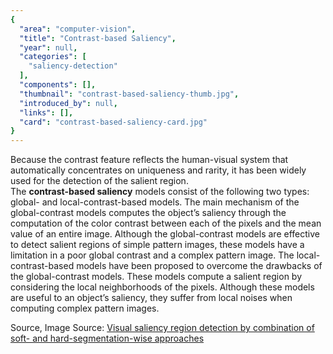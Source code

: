 ```yaml
---
{
  "area": "computer-vision",
  "title": "Contrast-based Saliency",
  "year": null,
  "categories": [
    "saliency-detection"
  ],
  "components": [],
  "thumbnail": "contrast-based-saliency-thumb.jpg",
  "introduced_by": null,
  "links": [],
  "card": "contrast-based-saliency-card.jpg"
}
---
```

Because the contrast feature reflects the human-visual system that automatically concentrates on uniqueness and rarity, it has been widely used for the detection of the salient region.  
The **contrast-based saliency** models consist of the following two types: global- and local-contrast-based models. The main mechanism of the global-contrast models computes the object’s saliency through the computation of the color contrast between each of the pixels and the mean value of an entire image. Although the global-contrast models are effective to detect salient regions of simple pattern images, these models have a limitation in a poor global contrast and a complex pattern image. The local-contrast-based models have been proposed to overcome the drawbacks of the global-contrast models. These models compute a salient region by considering the local neighborhoods of the pixels. Although these models are useful to an object’s saliency, they suffer from local noises when computing complex pattern images.  


Source, Image Source: [Visual saliency region detection by combination of soft- and hard-segmentation-wise approaches](https://www.spiedigitallibrary.org/journals/journal-of-electronic-imaging/volume-27/issue-05/051204/Visual-saliency-region-detection-by-combination-of-soft--and/10.1117/1.JEI.27.5.051204.full?SSO=1)
